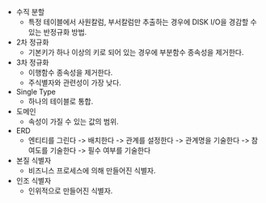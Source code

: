 - 수직 분할
	- 특정 테이블에서 사원칼럼, 부서칼럼만 추출하는 경우에 DISK I/O을 경감할 수 있는 반정규화 방법.
- 2차 정규화
	- 기본키가 하나 이상의 키로 되어 있는 경우에  부분함수 종속성을 제거한다.
- 3차 정규화
	- 이행함수 종속성을 제거한다.
	- 주식별자와 관련성이 가장 낮다.
- Single Type
	- 하나의 테이블로 통합.
- 도메인
	- 속성이 가질 수 있는 값의 범위. 
- ERD
	- 엔티티를 그린다 -> 배치한다 -> 관계를 설정한다 -> 관계명을 기술한다 -> 참여도를 기술한다 -> 필수 여부를 기술한다
- 본질 식별자
	- 비즈니스 프로세스에 의해 만들어진 식별자.
- 인조 식별자
	- 인위적으로 만들어진 식별자.